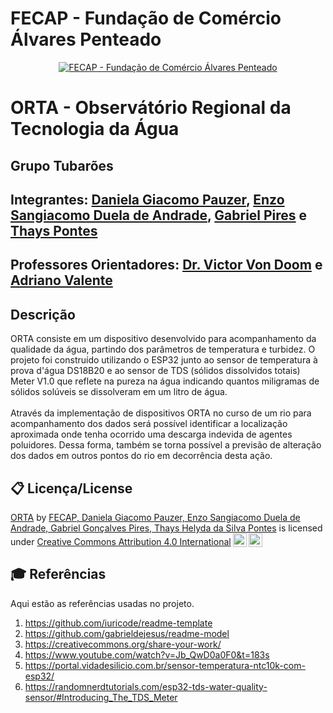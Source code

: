 # FECAP - Fundação de Comércio Álvares Penteado

<p align="center">
<a href= "https://www.fecap.br/"><img src="https://encrypted-tbn0.gstatic.com/images?q=tbn:ANd9GcRhZPrRa89Kma0ZZogxm0pi-tCn_TLKeHGVxywp-LXAFGR3B1DPouAJYHgKZGV0XTEf4AE&usqp=CAU" alt="FECAP - Fundação de Comércio Álvares Penteado" border="0"></a>
</p>

# ORTA - Observátório Regional da Tecnologia da Água

## Grupo Tubarões

## Integrantes: <a href="https://www.linkedin.com/in/daniela-giacomo-pauzer-a25a64304">Daniela Giacomo Pauzer</a>, <a href="https://br.linkedin.com/in/enzo-sangiacomo-3203602b3">Enzo Sangiacomo Duela de Andrade</a>, <a href="https://www.linkedin.com/in/gabriel-pires-2082b473">Gabriel Pires</a> e <a href="https://www.linkedin.com/in/thays-pontes-14663822b/">Thays Pontes</a>

## Professores Orientadores: <a href="https://www.linkedin.com/in/victorbarq/">Dr. Victor Von Doom</a> e <a href="https://www.linkedin.com/in/adriano-valente-534576135/">Adriano Valente</a>

## Descrição

ORTA consiste em um dispositivo desenvolvido para acompanhamento da qualidade da água, partindo dos parâmetros de temperatura e turbidez. O projeto foi construído utilizando o ESP32 junto ao sensor de temperatura à prova d'água DS18B20 e ao sensor de TDS (sólidos dissolvidos totais) Meter V1.0 que reflete na pureza na água indicando quantos miligramas de sólidos solúveis se dissolveram em um litro de água.
<br><br>
Através da implementação de dispositivos ORTA no curso de um rio para acompanhamento dos dados será possível identificar a localização aproximada onde tenha ocorrido uma descarga indevida de agentes poluidores. Dessa forma, também se torna possível a previsão de alteração dos dados em outros pontos do rio em decorrência desta ação. 


## 📋 Licença/License

<p xmlns:cc="http://creativecommons.org/ns#" xmlns:dct="http://purl.org/dc/terms/"><a property="dct:title" rel="cc:attributionURL" href="https://github.com/2024-1-NADS1-A/Projeto6">ORTA</a> by <a rel="cc:attributionURL dct:creator" property="cc:attributionName" href="https://github.com/2024-1-NADS1-A/Projeto6">FECAP, Daniela Giacomo Pauzer, Enzo Sangiacomo Duela de Andrade, Gabriel Gonçalves Pires, Thays Helyda da Silva Pontes</a> is licensed under <a href="https://creativecommons.org/licenses/by/4.0/?ref=chooser-v1" target="_blank" rel="license noopener noreferrer" style="display:inline-block;">Creative Commons Attribution 4.0 International<img style="height:22px!important;margin-left:3px;vertical-align:text-bottom;" src="https://mirrors.creativecommons.org/presskit/icons/cc.svg?ref=chooser-v1" alt=""><img style="height:22px!important;margin-left:3px;vertical-align:text-bottom;" src="https://mirrors.creativecommons.org/presskit/icons/by.svg?ref=chooser-v1" alt=""></a></p>

## 🎓 Referências

Aqui estão as referências usadas no projeto.

1. <https://github.com/iuricode/readme-template>
2. <https://github.com/gabrieldejesus/readme-model>
3. <https://creativecommons.org/share-your-work/>
4. <https://www.youtube.com/watch?v=Jb_QwD0a0F0&t=183s>
5. <https://portal.vidadesilicio.com.br/sensor-temperatura-ntc10k-com-esp32/>
6. <https://randomnerdtutorials.com/esp32-tds-water-quality-sensor/#Introducing_The_TDS_Meter>
